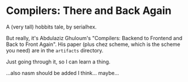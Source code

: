 # Compilers: There and Back Again

A (very tall) hobbits tale, by serialhex.

But really, it's Abdulaziz Ghuloum's "Compilers: Backend to Frontend and Back to Front Again".
His paper (plus chez scheme, which is the scheme you need) are in the `artifacts` directory.

Just going through it, so I can learn a thing.

...also nasm should be added I think... maybe...


